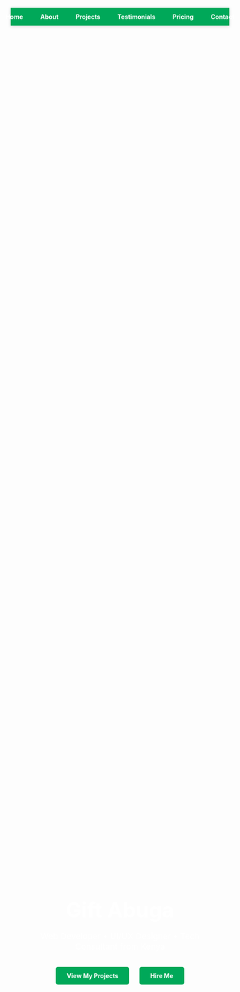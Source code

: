 
<html lang="en">
<head>
  <meta charset="UTF-8" />
  <meta name="viewport" content="width=device-width, initial-scale=1.0" />
  <title>Gift Abuga | Professional Web Developer from Kenya</title>
  <link rel="icon" href="https://img.icons8.com/color/48/000000/code.png" />
  <style>
    :root {
      --primary: #00a859;
      --secondary: #006b3c;
      --light: #f9f9f9;
      --dark: #222;
      --transition: 0.3s ease-in-out;
    }

    body {
      font-family: 'Segoe UI', Arial, sans-serif;
      margin: 0;
      background: var(--light);
      color: var(--dark);
      scroll-behavior: smooth;
    }

    /* NAVIGATION */
    nav {
      background: var(--primary);
      padding: 12px 0;
      position: sticky;
      top: 0;
      z-index: 1000;
      display: flex;
      justify-content: center;
      align-items: center;
      box-shadow: 0 2px 8px rgba(0, 0, 0, 0.15);
    }

    nav ul {
      display: flex;
      list-style: none;
      margin: 0;
      padding: 0;
    }

    nav ul li {
      margin: 0 20px;
    }

    nav ul li a {
      color: white;
      text-decoration: none;
      font-weight: bold;
      transition: var(--transition);
    }

    nav ul li a:hover {
      color: #e0e0e0;
    }

    /* SECTIONS */
    section {
      min-height: 100vh;
      padding: 80px 20px;
      display: flex;
      align-items: center;
      justify-content: center;
      flex-direction: column;
      text-align: center;
    }

    h2 {
      color: var(--primary);
      margin-bottom: 20px;
      font-size: 2rem;
    }

    /* HERO SECTION */
    #home {
      background: url('https://images.unsplash.com/photo-1519389950473-47ba0277781c?auto=format&fit=crop&w=1600&q=80') no-repeat center center/cover;
      position: relative;
      color: white;
    }

    #home::after {
      content: "";
      position: absolute;
      top: 0; left: 0; right: 0; bottom: 0;
      background: rgba(0, 0, 0, 0.55);
      z-index: 0;
    }

    .hero-content {
      position: relative;
      z-index: 1;
      max-width: 700px;
    }

    .hero-content h1 {
      font-size: 3rem;
      margin-bottom: 10px;
    }

    .hero-content p {
      font-size: 1.2rem;
      margin-bottom: 30px;
    }

    .cta-buttons a {
      display: inline-block;
      margin: 5px 10px;
      padding: 12px 25px;
      background: var(--primary);
      color: white;
      border-radius: 5px;
      text-decoration: none;
      font-weight: bold;
      transition: var(--transition);
    }

    .cta-buttons a:hover {
      background: var(--secondary);
    }

    /* ABOUT SECTION */
    #about {
      background: url('https://images.unsplash.com/photo-1581090700227-1e37b190418e?auto=format&fit=crop&w=1600&q=80') no-repeat center center/cover;
      background-attachment: fixed;
      color: white;
      position: relative;
    }

    #about::after {
      content: "";
      position: absolute;
      top: 0; left: 0; right: 0; bottom: 0;
      background: rgba(0,0,0,0.6);
      z-index: 0;
    }

    .about-content {
      position: relative;
      z-index: 1;
      max-width: 900px;
      background: rgba(0,0,0,0.5);
      padding: 30px;
      border-radius: 10px;
      line-height: 1.7;
    }

    .about-content p {
      font-size: 1.05rem;
    }

    /* PROJECTS SECTION */
    #projects {
      background: url('https://images.unsplash.com/photo-1498050108023-c5249f4df085?auto=format&fit=crop&w=1600&q=80') no-repeat center center/cover;
      background-attachment: fixed;
      color: white;
      text-shadow: 0 2px 6px rgba(0,0,0,0.7);
    }

    .projects-grid {
      display: grid;
      grid-template-columns: repeat(auto-fit, minmax(280px, 1fr));
      gap: 20px;
      max-width: 1100px;
      width: 100%;
      z-index: 1;
    }

    .project-card {
      background: rgba(255, 255, 255, 0.15);
      border-radius: 10px;
      padding: 15px;
      backdrop-filter: blur(5px);
      transition: var(--transition);
    }

    .project-card:hover {
      transform: translateY(-5px);
      background: rgba(255,255,255,0.3);
    }

    .project-card img {
      width: 100%;
      border-radius: 8px;
      height: 180px;
      object-fit: cover;
    }

    .project-card h3 {
      margin: 10px 0;
      color: #fff;
    }

    .project-card a {
      color: #fff;
      text-decoration: underline;
      font-weight: bold;
    }

    /* TESTIMONIALS SECTION */
    #testimonials {
      background: url('https://images.unsplash.com/photo-1581093588401-22a3c1a8e3a8?auto=format&fit=crop&w=1600&q=80') no-repeat center center/cover;
      background-attachment: fixed;
      color: white;
      position: relative;
    }

    #testimonials::after {
      content: "";
      position: absolute;
      top: 0; left: 0; right: 0; bottom: 0;
      background: rgba(0,0,0,0.6);
      z-index: 0;
    }

    .testimonial-container {
      position: relative;
      z-index: 1;
      display: grid;
      grid-template-columns: repeat(auto-fit, minmax(280px, 1fr));
      gap: 20px;
      max-width: 1100px;
      width: 100%;
    }

    .testimonial-card {
      background: rgba(255,255,255,0.1);
      border-radius: 10px;
      padding: 25px;
      backdrop-filter: blur(8px);
      transition: var(--transition);
      line-height: 1.6;
    }

    .testimonial-card:hover {
      transform: translateY(-5px);
      background: rgba(255,255,255,0.25);
    }

    .testimonial-card h4 {
      color: #00ff88;
      margin-top: 15px;
    }

    /* PRICING SECTION */
    #pricing {
      background: url('https://images.unsplash.com/photo-1605902711622-cfb43c4437d1?auto=format&fit=crop&w=1600&q=80') no-repeat center center/cover;
      background-attachment: fixed;
      color: white;
      position: relative;
    }

    #pricing::after {
      content: "";
      position: absolute;
      top: 0; left: 0; right: 0; bottom: 0;
      background: rgba(0,0,0,0.6);
      z-index: 0;
    }

    .pricing-container {
      position: relative;
      z-index: 1;
      display: grid;
      grid-template-columns: repeat(auto-fit, minmax(280px, 1fr));
      gap: 20px;
      max-width: 1100px;
      width: 100%;
    }

    .pricing-card {
      background: rgba(255,255,255,0.1);
      border-radius: 10px;
      padding: 25px;
      backdrop-filter: blur(8px);
      transition: var(--transition);
    }

    .pricing-card:hover {
      transform: translateY(-5px);
      background: rgba(255,255,255,0.25);
    }

    .pricing-card h3 {
      color: #00ff88;
      margin-bottom: 10px;
    }

    .pricing-card p {
      margin: 5px 0;
    }

    .pricing-price {
      font-size: 1.6rem;
      font-weight: bold;
      color: #fff;
      margin-top: 15px;
    }

    /* CONTACT SECTION */
    #contact {
      background: url('https://images.unsplash.com/photo-1521737604893-d14cc237f11d?auto=format&fit=crop&w=1600&q=80') no-repeat center center/cover;
      color: white;
      position: relative;
    }

    #contact::after {
      content: "";
      position: absolute;
      top: 0; left: 0; right: 0; bottom: 0;
      background: rgba(0, 0, 0, 0.6);
      z-index: 0;
    }

    .contact-content {
      position: relative;
      z-index: 1;
      background: rgba(0,0,0,0.5);
      padding: 30px;
      border-radius: 10px;
      max-width: 600px;
      width: 100%;
    }

    .contact-content p a {
      color: #00ff88;
      text-decoration: none;
    }

    form {
      display: flex;
      flex-direction: column;
      gap: 12px;
      margin-top: 20px;
    }

    input, textarea {
      padding: 10px;
      border: none;
      border-radius: 5px;
      width: 100%;
      font-size: 1rem;
    }

    button {
      background: var(--primary);
      color: white;
      border: none;
      padding: 12px;
      border-radius: 5px;
      cursor: pointer;
      font-weight: bold;
      transition: var(--transition);
    }

    button:hover {
      background: var(--secondary);
    }

    footer {
      text-align: center;
      background: var(--primary);
      color: white;
      padding: 20px;
    }

    .social-icons a {
      margin: 0 10px;
      display: inline-block;
    }

    .social-icons img {
      width: 30px;
      height: 30px;
      filter: brightness(0) invert(1);
      transition: var(--transition);
    }

    .social-icons img:hover {
      transform: scale(1.1);
    }

    @media (max-width: 768px) {
      .hero-content h1 {
        font-size: 2.2rem;
      }
      .hero-content p {
        font-size: 1rem;
      }
    }
  </style>
</head>

<body>
  <!-- NAVIGATION -->
  <nav>
    <ul>
      <li><a href="#home">Home</a></li>
      <li><a href="#about">About</a></li>
      <li><a href="#projects">Projects</a></li>
      <li><a href="#testimonials">Testimonials</a></li>
      <li><a href="#pricing">Pricing</a></li>
      <li><a href="#contact">Contact</a></li>
    </ul>
  </nav>

  <!-- HOME -->
  <section id="home">
    <div class="hero-content">
      <h1>Gift Abuga</h1>
      <p>Web Developer • UI/UX Designer • Tech Consultant from Kenya</p>
      <div class="cta-buttons">
        <a href="#projects">View My Projects</a>
        <a href="#contact">Hire Me</a>
      </div>
    </div>
  </section>

  <!-- ABOUT -->
  <section id="about">
    <div class="about-content">
      <h2>About Me</h2>
      <p>I'm <strong>Gift Abuga</strong>, a professional web developer and digital solutions expert based in Kenya. With over 5 years of experience, I craft responsive, scalable, and user-centered web applications that help businesses grow and connect with their customers. I specialize in front-end and back-end technologies, ensuring that each project I deliver is fast, secure, and visually stunning.</p>
      <p>My expertise spans HTML, CSS, JavaScript, PHP, Laravel, React, and UX strategy. I’m passionate about turning great ideas into functional, high-performing digital products that empower businesses to thrive in an ever-changing digital world.</p>
      <h2>Our Vision</h2>
      <p>To empower African and global businesses with transformative digital tools and user-focused design, bridging technology and creativity to build a connected and prosperous digital ecosystem.</p>
    </div>
  </section>

  <!-- PROJECTS -->
  <section id="projects">
    <h2>Projects</h2>
    <div class="projects-grid">
      <div class="project-card">
        <img src="https://images.unsplash.com/photo-1556761175-5973dc0f32e7?auto=format&fit=crop&w=800&q=80" alt="Touch Wild Tours">
        <h3>Touch Wild Tours</h3>
        <a href="https://touchwild.co.ke/" target="_blank">Visit Site</a>
      </div>
      <div class="project-card">
        <img src="https://images.unsplash.com/photo-1498050108023-c5249f4df085?auto=format&fit=crop&w=800&q=80" alt="Pega Tours Kenya">
        <h3>Pega Tours Kenya</h3>
        <a href="https://pegatours.co.ke/" target="_blank">Visit Site</a>
      </div>
      <div class="project-card">
        <img src="https://images.unsplash.com/photo-1560518883-ce09059eeffa?auto=format&fit=crop&w=800&q=80" alt="Nyumba Zetu Property">
        <h3>Nyumba Zetu Property</h3>
        <a href="https://www.nyumbazetu.com/" target="_blank">Visit Site</a>
      </div>
    </div>
  </section>

  <!-- TESTIMONIALS -->
  <section id="testimonials">
    <h2>Testimonials</h2>
    <div class="testimonial-container">
      <div class="testimonial-card">
        <p>"Gift transformed our tour company’s online presence into something truly world-class. Our website now attracts more visitors, loads faster, and converts leads effortlessly. His attention to detail and professionalism made the entire experience smooth and stress-free."</p>
        <h4>– Wanjiku Mwangi, CEO, Touch Wild Tours</h4>
      </div>
      <div class="testimonial-card">
        <p>"We needed a website that would stand out in the competitive real estate industry, and Gift delivered beyond expectations. His UI/UX approach brought our brand to life with a sleek, modern look and user experience that keeps our clients engaged."</p>
        <h4>– Kevin Otieno, Manager, Nyumba Zetu Property</h4>
      </div>
      <div class="testimonial-card">
        <p>"From concept to deployment, Gift was an absolute professional. He not only developed our eCommerce platform but also guided us on SEO, hosting, and scalability. Our online sales have grown tremendously since the launch."</p>
        <h4>– Sarah Muthoni, Founder, EcoStyle Kenya</h4>
      </div>
    </div>
  </section>

  <!-- PRICING -->
  <section id="pricing">
    <h2>Website Packages (Kenyan Rates)</h2>
    <div class="pricing-container">
      <div class="pricing-card">
        <h3>Basic Website</h3>
        <p>Ideal for small businesses or personal portfolios</p>
        <p>✔ Up to 3 pages (Home, About, Contact)</p>
        <p>✔ Mobile Responsive</p>
        <p>✔ Basic SEO setup</p>
        <p>✔ Delivery: 3–5 days</p>
        <p class="pricing-price">One-time: KES 25,000</p>
        <p>Maintenance: KES 3,000/year</p>
      </div>
      <div class="pricing-card">
        <h3>Standard Website</h3>
        <p>Perfect for SMEs and service-based companies</p>
        <p>✔ Up to 7 pages</p>
        <p>✔ Custom Design + Blog Setup</p>
        <p>✔ Analytics Integration</p>
        <p>✔ SEO Optimization</p>
        <p>✔ Delivery: 5–7 days</p>
        <p class="pricing-price">One-time: KES 45,000</p>
        <p>Maintenance: KES 5,000/year</p>
      </div>
      <div class="pricing-card">
        <h3>Dynamic Website</h3>
        <p>Best for eCommerce or database-driven systems</p>
        <p>✔ Unlimited Pages</p>
        <p>✔ Admin Dashboard</p>
        <p>✔ Payment Integration</p>
        <p>✔ SEO + Analytics</p>
        <p>✔ Delivery: 10–14 days</p>
        <p class="pricing-price">One-time: KES 85,000</p>
        <p>Maintenance: KES 10,000/year</p>
      </div>
    </div>
  </section>

  <!-- CONTACT -->
  <section id="contact">
    <div class="contact-content">
      <h2>Get in Touch</h2>
      <p>Email: <a href="mailto:giftabuga@gmail.com">giftabuga@gmail.com</a></p>
      <p>WhatsApp: <a href="https://wa.me/254111971411?text=Hi%20Gift,%20I%20want%20to%20discuss%20a%20project.">Chat on WhatsApp</a></p>
      <form>
        <input type="text" placeholder="Your Name" required />
        <input type="email" placeholder="Your Email" required />
        <textarea placeholder="Your Message" rows="5"></textarea>
        <button type="submit">Send Message</button>
      </form>
      <div class="social-icons">
        <a href="https://www.linkedin.com/in/gift-abuga/" target="_blank"><img src="https://img.icons8.com/ios-filled/50/linkedin.png" alt="LinkedIn"></a>
        <a href="https://wa.me/254111971411" target="_blank"><img src="https://img.icons8.com/color/48/whatsapp.png" alt="WhatsApp"></a>
      </div>
    </div>
  </section>

  <footer>
    <p>&copy; 2025 Gift Abuga | Professional Web Developer | All Rights Reserved.</p>
  </footer>
</body>
</html>
